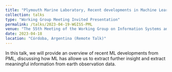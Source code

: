 ```yaml
---
title: "Plymouth Marine Laboratory, Recent developments in Machine Learning and Remote Sensing"
collection: talks
type: "Working Group Meeting Invited Presentation"
permalink: /talks/2023-04-19-WGISS-PML
venue: "The 55th Meeting of the Working Group on Information Systems and Services, Committee on Earth Observation Satellites"
date: 2023-04-18
location: "Córdoba, Argentina (Remote Talk)"
---
```

In this talk, we will provide an overview of recent ML developments from PML, discussing how ML has allowe us to extract further insight and extract meaningful information from earth observation data.